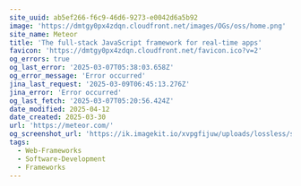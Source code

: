 ```yaml
---
site_uuid: ab5ef266-f6c9-46d6-9273-e0042d6a5b92
image: 'https://dmtgy0px4zdqn.cloudfront.net/images/OGs/oss/home.png'
site_name: Meteor
title: 'The full-stack JavaScript framework for real-time apps'
favicon: 'https://dmtgy0px4zdqn.cloudfront.net/favicon.ico?v=2'
og_errors: true
og_last_error: '2025-03-07T05:38:03.658Z'
og_error_message: 'Error occurred'
jina_last_request: '2025-03-09T06:45:13.276Z'
jina_error: 'Error occurred'
og_last_fetch: '2025-03-07T05:20:56.424Z'
date_modified: 2025-04-12
date_created: 2025-03-30
url: 'https://meteor.com/'
og_screenshot_url: 'https://ik.imagekit.io/xvpgfijuw/uploads/lossless/screenshots/20250529_Meteor_og_screenshot.jpeg'
tags:
  - Web-Frameworks
  - Software-Development
  - Frameworks
---
```


